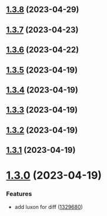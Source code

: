 ## [1.3.8](https://github.com/SVendittelli/nom-de-plume/compare/v1.3.7...v1.3.8) (2023-04-29)

## [1.3.7](https://github.com/SVendittelli/nom-de-plume/compare/v1.3.6...v1.3.7) (2023-04-23)

## [1.3.6](https://github.com/SVendittelli/nom-de-plume/compare/v1.3.5...v1.3.6) (2023-04-22)

## [1.3.5](https://github.com/SVendittelli/nom-de-plume/compare/v1.3.4...v1.3.5) (2023-04-19)

## [1.3.4](https://github.com/SVendittelli/nom-de-plume/compare/v1.3.3...v1.3.4) (2023-04-19)

## [1.3.3](https://github.com/SVendittelli/nom-de-plume/compare/v1.3.2...v1.3.3) (2023-04-19)

## [1.3.2](https://github.com/SVendittelli/nom-de-plume/compare/v1.3.1...v1.3.2) (2023-04-19)

## [1.3.1](https://github.com/SVendittelli/nom-de-plume/compare/v1.3.0...v1.3.1) (2023-04-19)

# [1.3.0](https://github.com/SVendittelli/nom-de-plume/compare/v1.2.0...v1.3.0) (2023-04-19)


### Features

* add luxon for diff ([1329680](https://github.com/SVendittelli/nom-de-plume/commit/13296807eb8fbb3e4983bcc1d7f8eeab148bd2d2))
